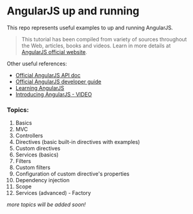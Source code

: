 # AngularJS up and running
This repo represents useful examples to up and running AngularJS.

> This tutorial has been compiled from variety of sources throughout the Web, articles, books and videos.
  Learn in more details at [AngularJS official website](https://angularjs.org/).

Other useful references:

* [Official AngularJS API doc](https://docs.angularjs.org/api/)
* [Official AngularJS developer guide](https://docs.angularjs.org/guide/)
* [Learning AngularJS](http://shop.oreilly.com/product/0636920035831.do)
* [Introducing AngularJS - VIDEO](https://www.packtpub.com/web-development/introducing-angularjs-video)


### Topics:

01. Basics
02. MVC
03. Controllers
04. Directives (basic built-in directives with examples)
05. Custom directives
06. Services (basics)
07. Filters
08. Custom filters
09. Configuration of custom directive's properties
10. Dependency injection
11. Scope
12. Services (advanced) - Factory


_more topics will be added soon!_
